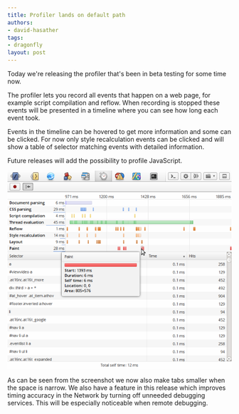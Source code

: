 ```yaml
---
title: Profiler lands on default path
authors:
- david-hasather
tags:
- dragonfly
layout: post
---
```

<p>Today we&#39;re releasing the profiler that&#39;s been in beta testing for some time now.</p>

<p>The profiler lets you record all events that happen on a web page, for example script compilation and reflow. When recording is stopped these events will be presented in a timeline where you can see how long each event took.</p>

<p>Events in the timeline can be hovered to get more information and some can be clicked. For now only style recalculation events can be clicked and will show a table of selector matching events with detailed information.</p>

<p>Future releases will add the possibility to profile JavaScript.</p>

<p><span class='imgcenter'><img alt='' src='/blog/profiler-lands-on-default-path/profiler.png' /></span></p>

<p>As can be seen from the screenshot we now also make tabs smaller when the space is narrow. We also have a feature in this release which improves timing accuracy in the Network by turning off unneeded debugging services. This will be especially noticeable when remote debugging.</p>
